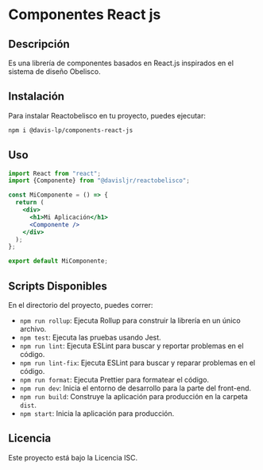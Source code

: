 # Componentes React js

## Descripción

Es una librería de componentes basados en React.js inspirados en el sistema de diseño Obelisco.

## Instalación

Para instalar Reactobelisco en tu proyecto, puedes ejecutar:

```bash
npm i @davis-lp/components-react-js
```

## Uso

```jsx
import React from "react";
import {Componente} from "@davisljr/reactobelisco";

const MiComponente = () => {
  return (
    <div>
      <h1>Mi Aplicación</h1>
      <Componente />
    </div>
  );
};

export default MiComponente;
```

## Scripts Disponibles

En el directorio del proyecto, puedes correr:

- `npm run rollup`: Ejecuta Rollup para construir la librería en un único archivo.
- `npm test`: Ejecuta las pruebas usando Jest.
- `npm run lint`: Ejecuta ESLint para buscar y reportar problemas en el código.
- `npm run lint-fix`: Ejecuta ESLint para buscar y reparar problemas en el código.
- `npm run format`: Ejecuta Prettier para formatear el código.
- `npm run dev`: Inicia el entorno de desarrollo para la parte del front-end.
- `npm run build`: Construye la aplicación para producción en la carpeta `dist`.
- `npm start`: Inicia la aplicación para producción.

## Licencia

Este proyecto está bajo la Licencia ISC.
